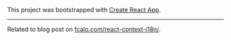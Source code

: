 This project was bootstrapped with [Create React App](https://github.com/facebook/create-react-app).

----
Related to blog post on [fcalo.com/react-context-i18n/](fcalo.com/react-context-i18n/).


